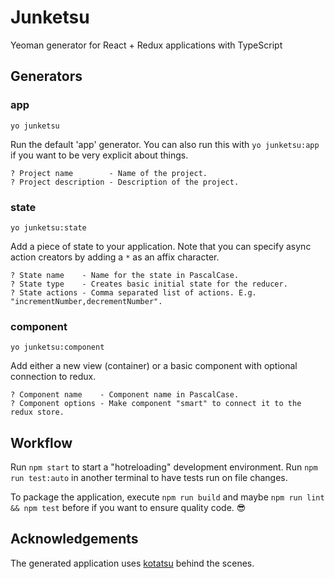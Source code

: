 # Junketsu

Yeoman generator for React + Redux applications with TypeScript

## Generators

### app
```
yo junketsu
```
Run the default 'app' generator. You can also run this with `yo junketsu:app` if you want to be
very explicit about things.
```
? Project name        - Name of the project.
? Project description - Description of the project.
```

### state
```
yo junketsu:state
```
Add a piece of state to your application. Note that you can specify async action creators by adding
a `*` as an affix character.
```
? State name    - Name for the state in PascalCase.
? State type    - Creates basic initial state for the reducer.
? State actions - Comma separated list of actions. E.g. "incrementNumber,decrementNumber".
```

### component
```
yo junketsu:component
```
Add either a new view (container) or a basic component with optional connection to redux.
```
? Component name    - Component name in PascalCase.
? Component options - Make component "smart" to connect it to the redux store.
```

## Workflow

Run `npm start` to start a "hotreloading" development environment. Run `npm run test:auto` in
another terminal to have tests run on file changes.

To package the application, execute `npm run build` and maybe `npm run lint && npm test` before if
you want to ensure quality code. :sunglasses:

## Acknowledgements

The generated application uses [kotatsu](https://github.com/Yomguithereal/kotatsu) behind the
scenes.
